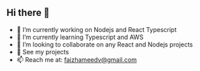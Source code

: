 ## Hi there 👋

- 🔭 I’m currently working on Nodejs and React Typescript
- 🌱 I’m currently learning Typescript and AWS
- 👯 I’m looking to collaborate on any React and Nodejs projects
- 💬 See my projects
- 📫 Reach me at: faizhameedv@gmail.com

